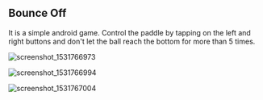 ## Bounce Off
It is a simple android game. Control the paddle by tapping on the left and right buttons and don't let the ball reach the bottom for more than 5 times. 


![screenshot_1531766973](https://user-images.githubusercontent.com/34986121/42777365-790a32ac-8957-11e8-9859-97b4b8e7b32f.png)

![screenshot_1531766994](https://user-images.githubusercontent.com/34986121/42777388-8e8a3abe-8957-11e8-9a20-a1d43f1d22da.png)

![screenshot_1531767004](https://user-images.githubusercontent.com/34986121/42777404-9c269aaa-8957-11e8-8cb8-4c12f0ab1f54.png)

